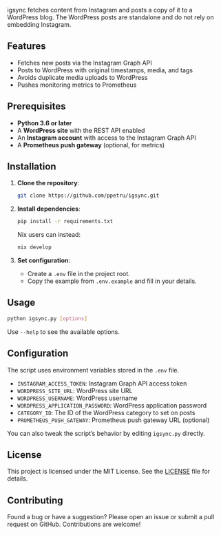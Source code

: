 igsync fetches content from Instagram and posts a copy of it to a WordPress
blog. The WordPress posts are standalone and do not rely on embedding
Instagram.

## Features

- Fetches new posts via the Instagram Graph API
- Posts to WordPress with original timestamps, media, and tags
- Avoids duplicate media uploads to WordPress
- Pushes monitoring metrics to Prometheus

## Prerequisites

- **Python 3.6 or later**
- A **WordPress site** with the REST API enabled
- An **Instagram account** with access to the Instagram Graph API
- A **Prometheus push gateway** (optional, for metrics)

## Installation

1. **Clone the repository**:
   ```bash
   git clone https://github.com/ppetru/igsync.git
   ```
2. **Install dependencies**:
   ```bash
   pip install -r requirements.txt
   ```

   Nix users can instead:
   ```bash
   nix develop
   ```
3. **Set configuration**:
   - Create a `.env` file in the project root.
   - Copy the example from `.env.example` and fill in your details.

## Usage

```bash
python igsync.py [options]
```

Use `--help` to see the available options.

## Configuration

The script uses environment variables stored in the `.env` file.

- `INSTAGRAM_ACCESS_TOKEN`: Instagram Graph API access token
- `WORDPRESS_SITE_URL`: WordPress site URL
- `WORDPRESS_USERNAME`: WordPress username
- `WORDPRESS_APPLICATION_PASSWORD`: WordPress application password
- `CATEGORY_ID`: The ID of the WordPress category to set on posts
- `PROMETHEUS_PUSH_GATEWAY`: Prometheus push gateway URL (optional)

You can also tweak the script’s behavior by editing `igsync.py` directly.

## License

This project is licensed under the MIT License. See the [LICENSE](LICENSE) file for details.

## Contributing

Found a bug or have a suggestion? Please open an issue or submit a pull request on GitHub. Contributions are welcome!

